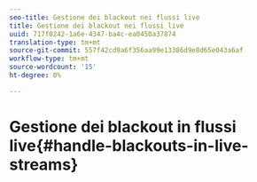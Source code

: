 ```yaml
---
seo-title: Gestione dei blackout nei flussi live
title: Gestione dei blackout nei flussi live
uuid: 717f0242-1a6e-4347-ba4c-ea0450a37874
translation-type: tm+mt
source-git-commit: 557f42cd9a6f356aa99e13386d9e8d65e043a6af
workflow-type: tm+mt
source-wordcount: '15'
ht-degree: 0%

---
```



# Gestione dei blackout in flussi live{#handle-blackouts-in-live-streams}
